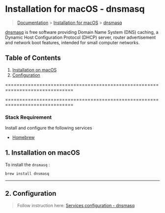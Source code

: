 # Installation for macOS - dnsmasq

> [Documentation](../../readme.md) > [Installation for macOS](../readme.md) > [dnsmasq](     dnsmasq.md)

[dnsmasq](http://www.thekelleys.org.uk/dnsmasq/doc.html) is free software providing Domain Name System (DNS) caching, a Dynamic Host Configuration Protocol (DHCP) server, router advertisement and network boot features, intended for small computer networks.

## Table of Contents
1. [Installation on macOS](#markdown-header-1-installation-on-macos)
2. [Configuration](#markdown-header-2-configuration)

==============================================================================

==============================================================================

### Stack Requirement
Install and configure the following services

- [Homebrew](homebrew.md)

## 1. Installation on macOS

To install the `dnsmasq` :

```bash
brew install dnsmasq
```

---

## 2. Configuration

> Follow instruction here: [Services configuration - dnsmasq](../../configuration/services/dnsmasq.md)


